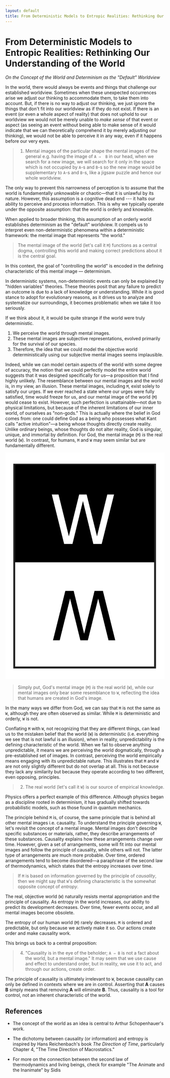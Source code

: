 ```yaml
---
layout: default
title: From Deterministic Models to Entropic Realities: Rethinking Our Understanding of the World
---
```


# From Deterministic Models to Entropic Realities: Rethinking Our Understanding of the World

_On the Concept of the World and Determinism as the "Default" Worldview_

In the world, there would always be events and things that challenge our established worldview. Sometimes when these unexpected occurrences arise we adjust our thinking to accommodate them, to take them into account. But, if there is no way to adjust our thinking, we just ignore the things that don't fit into our worldview as if they do not exist. If there is an event (or even a whole aspect of reality) that does not uphold to our worldview we would not be merely unable to _make sense_ of that event or aspect (as seeing an event without being able to make sense of it would indicate that we can theoretically comprehend it by merely adjusting our thinking), we would not be able to perceive it in any way, even if it happens before our very eyes.

> 1.  Mental images of the particular shape the mental images of the general e.g. having the image of `A ⇒  B` in our head, when we search for a new image, we will search for it only in the space which is not occupied by `A`-s and `B`-s so the new image would be supplementary to `A`-s and `B`-s, like a jigsaw puzzle and hence our whole worldview.

The only way to prevent this narrowness of perception is to assume that the world is fundamentally unknowable or chaotic—that it is unlawful by its nature. However, this assumption is a cognitive dead end --- it halts our ability to perceive and process information. This is why we typically operate under the opposite assumption: that the world is orderly and knowable.

When applied to broader thinking, this assumption of an orderly world establishes determinism as the "default" worldview. It compels us to interpret even non-deterministic phenomena within a deterministic framework: the mental image that represents "the world."

> The mental image of the world (let's call it `M`) functions as a central dogma, controlling this world and making correct predictions about it is the central goal.

In this context, the goal of "controlling the world" is encoded in the defining characteristic of this mental image — determinism.

In deterministic systems, non-deterministic events can only be explained by "hidden variables" theories. These theories posit that any failure to predict an outcome is due to a lack of knowledge or understanding. While it is good stance to adopt for evolutionary reasons, as it drives us to analyze and systematize our surroundings, it becomes problematic when we take it too seriously.

If we think about it, it would be quite strange if the world were truly deterministic.

1. We perceive the world through mental images.
2. These mental images are subjective representations, evolved primarily for the survival of our species.
3. Therefore, the idea that we could model the objective world deterministically using our subjective mental images seems implausible.

Indeed, while we can model certain aspects of the world with some degree of accuracy, the notion that we could perfectly model the entire world suggests that it was designed specifically for us—a proposition that I find highly unlikely. The resemblance between our mental images and the world is, in my view, an illusion. These mental images, including `M`, exist solely to satisfy our urges. If we ever reached a state where our urges were fully satisfied, time would freeze for us, and our mental image of the world (`M`) would cease to exist. However, such perfection is unattainable—not due to physical limitations, but because of the inherent limitations of our inner world, of ourselves as "non-gods."
This is actually where the belief in God comes from: one could define God as a being who possesses what Kant calls "active intuition"—a being whose thoughts directly create reality. Unlike ordinary beings, whose thoughts do not alter reality, God is singular, unique, and immortal by definition. For God, the mental image (`M`) _is_ the real world (`W`). In contrast, for humans, `M` and `W` may seem similar but are fundamentally different.

![](_images/world.png)

> Simply put, God's mental image (`M`) _is_ the real world (`W`), while our mental images only bear some resemblance to `W`, reflecting the idea that humans are created in God's image.

In the many ways we differ from God, we can say that `M` is not the same as `W`, although they are often observed as similar. While `M` is deterministic and orderly, `W` is not.

Conflating `M` with `W`, not recognizing that they are different things, can lead us to the mistaken belief that the world (`W`) is deterministic (i.e. everything we see that is not lawful is an illusion), when in reality, unpredictability is the defining characteristic of the world. When we fail to observe anything unpredictable, it means we are perceiving the world dogmatically, through a pre-established set of images. In contrast, perceiving the world empirically means engaging with its unpredictable nature. This illustrates that `M` and `W` are not only slightly different but do not overlap at all. This is not because they lack any similarity but because they operate according to two different, even opposing, principles.

> 2.  The real world (let's call it `W`) is our source of empirical knowledge.

Physics offers a perfect example of this difference. Although physics began as a discipline rooted in determinism, it has gradually shifted towards probabilistic models, such as those found in quantum mechanics.

The principle behind `M` is, of course, the same principle that is behind all other mental images i.e. causality. To understand the principle governing `W`, let's revisit the concept of a mental image. Mental images don't describe specific substances or materials, rather, they describe arrangements of these substances. Causality explains how these arrangements change over time. However, given a set of arrangements, some will fit into our mental images and follow the principle of causality, while others will not. The latter type of arrangements are much more probable. Over time, ordered arrangements tend to become disordered—a paraphrase of the second law of thermodynamics, which states that the entropy increases over time.

> If `M` is based on information governed by the principle of _causality_, then we might say that `W`'s defining characteristic is the somewhat opposite concept of _entropy_.

The real, objective world (`W`) naturally resists mental appropriation and the principle of causality. As entropy in the world increases, our ability to predict its development decreases. Over time, fewer events occur, and all mental images become obsolete.

The entropy of our human world (`M`) rarely decreases. `M` is ordered and predictable, but only because we actively make it so. Our actions create order and make causality work.

This brings us back to a central proposition:

> 4.  "Causality is in the eye of the beholder; `A ⇒ B` is not a fact about the world, but a mental image." It may seem that we use cause and effect to understand order, but in reality, we use it to act, and through our actions, create order.

The principle of causality is ultimately irrelevant to `W`, because causality can only be defined in contexts where we are in control. Asserting that **A** causes **B** simply means that removing **A** will eliminate **B**. Thus, causality is a tool for control, not an inherent characteristic of the world.

## References

- The concept of the world as an idea is central to Arthur Schopenhauer's work.

- The dichotomy between causality (or information) and entropy is inspired by Hans Reichenbach's book _The Direction of Time_, particularly Chapter 4, "The Time Direction of Macrostatics."

- For more on the connection between the second law of thermodynamics and living beings, check for example "The Animate and the Inanimate" by Sidis
